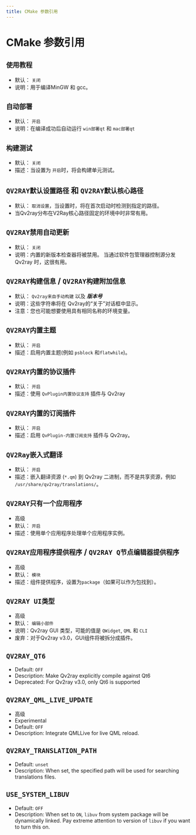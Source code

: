 ```yaml
---
title: CMake 参数引用
---
```


# CMake 参数引用

## `使用教程`
- 默认： `关闭`
- 说明：用于编译MinGW 和 gcc。

## `自动部署`
- 默认： `开启`
- 说明：在编译成功后自动运行 `win部署qt` 和 `mac部署qt`

## `构建测试`
- 默认： `关闭`
- 描述：当设置为 `开启`时，将会构建单元测试。

## `QV2RAY默认设置路径` 和 `QV2RAY默认核心路径`
- 默认： `取消设置`，当设置时，将在首次启动时检测到指定的路径。
- 当Qv2ray分布在V2Ray核心路径固定的环境中时非常有用。

## `QV2RAY禁用自动更新`
- 默认： `关闭`
- 说明：内置的新版本检查器将被禁用。 当通过软件包管理器控制源分发Qv2ray 时，这很有用。

## `QV2RAY构建信息` / `QV2RAY构建附加信息`
- 默认： `Qv2ray来自手动构建` 以及 ***版本号***
- 说明：这些字符串将在 Qv2ray的“关于”对话框中显示。
- 注意：您也可能想要使用具有相同名称的环境变量。

## `QV2RAY内置主题`
- 默认： `开启`
- 描述：启用内置主题(例如 `psblock` 和`flatwhile`)。

## `QV2RAY内置的协议插件`
- 默认： `开启`
- 描述：使用 `QvPlugin内置协议支持` 插件与 Qv2ray

## `QV2RAY内置的订阅插件`
- 默认： `开启`
- 描述：启用 `QvPlugin-内置订阅支持` 插件与 Qv2ray。

## `QV2Ray嵌入式翻译`
- 默认： `开启`
- 描述：嵌入翻译资源 (`*.qm`) 到 Qv2ray 二进制，而不是共享资源，例如 `/usr/share/qv2ray/translations/`。

## `QV2RAY只有一个应用程序`
- 高级
- 默认： `开启`
- 描述：使用单个应用程序处理单个应用程序实例。

## `QV2RAY应用程序提供程序` / `QV2RAY Q节点编辑器提供程序`
- 高级
- 默认： `模块`
- 描述：组件提供程序，设置为`package`（如果可以作为包找到）。

## `QV2RAY UI类型`
- 高级
- 默认： `编辑小部件`
- 说明：Qv2ray GUI 类型，可能的值是 `QWidget`, `QML` 和 `CLI`
- 废弃：对于Qv2ray v3.0，GUI组件将被拆分成插件。

## `QV2RAY_QT6`
- Default: `OFF`
- Description: Make Qv2ray explicitly compile against Qt6
- Deprecated: For Qv2ray v3.0, only Qt6 is supported

## `QV2RAY_QML_LIVE_UPDATE`
- 高级
- Experimental
- Default: `OFF`
- Description: Integrate QMLLive for live QML reload.

## `QV2RAY_TRANSLATION_PATH`
- Default: `unset`
- Description: When set, the specified path will be used for searching translations files.

## `USE_SYSTEM_LIBUV`
- Default: `OFF`
- Description: When set to `ON`, `libuv` from system package will be dynamically linked. Pay extreme attention to version of `libuv` if you want to turn this on.
